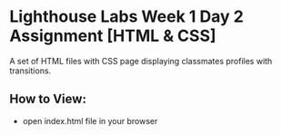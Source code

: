 # Lighthouse Labs Week 1 Day 2 Assignment [HTML & CSS]

A set of HTML files with CSS page displaying classmates profiles with transitions. 

## How to View:

- open index.html file in your browser